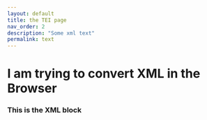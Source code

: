 ```yaml
---
layout: default
title: the TEI page
nav_order: 2
description: "Some xml text"
permalink: text
---
```

# I am trying to convert XML in the Browser

<div>
<h3>This is the XML block</h3>
<script src="includes/CETEI.js"></script>
    <script>
      var CETEIcean = new CETEI();
      CETEIcean.getHTML5('testTEI.xml', function(data) {
        document.getElementById("TEI").innerHTML = "";
        document.getElementById("TEI").appendChild(data);
        CETEIcean.addStyle(document, data);
      });
    </script>
  </div>
